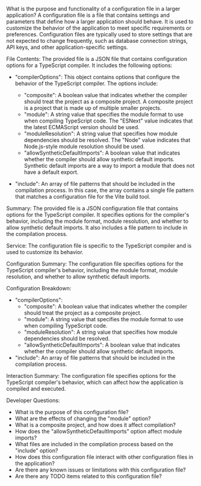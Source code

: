 What is the purpose and functionality of a configuration file in a larger application?
A configuration file is a file that contains settings and parameters that define how a larger application should behave. It is used to customize the behavior of the application to meet specific requirements or preferences. Configuration files are typically used to store settings that are not expected to change frequently, such as database connection strings, API keys, and other application-specific settings.

File Contents:
The provided file is a JSON file that contains configuration options for a TypeScript compiler. It includes the following options:
- "compilerOptions": This object contains options that configure the behavior of the TypeScript compiler. The options include:
  - "composite": A boolean value that indicates whether the compiler should treat the project as a composite project. A composite project is a project that is made up of multiple smaller projects.
  - "module": A string value that specifies the module format to use when compiling TypeScript code. The "ESNext" value indicates that the latest ECMAScript version should be used.
  - "moduleResolution": A string value that specifies how module dependencies should be resolved. The "Node" value indicates that Node.js-style module resolution should be used.
  - "allowSyntheticDefaultImports": A boolean value that indicates whether the compiler should allow synthetic default imports. Synthetic default imports are a way to import a module that does not have a default export.

- "include": An array of file patterns that should be included in the compilation process. In this case, the array contains a single file pattern that matches a configuration file for the Vite build tool.

Summary:
The provided file is a JSON configuration file that contains options for the TypeScript compiler. It specifies options for the compiler's behavior, including the module format, module resolution, and whether to allow synthetic default imports. It also includes a file pattern to include in the compilation process.

Service:
The configuration file is specific to the TypeScript compiler and is used to customize its behavior.

Configuration Summary:
The configuration file specifies options for the TypeScript compiler's behavior, including the module format, module resolution, and whether to allow synthetic default imports.

Configuration Breakdown:
- "compilerOptions":
  - "composite": A boolean value that indicates whether the compiler should treat the project as a composite project.
  - "module": A string value that specifies the module format to use when compiling TypeScript code.
  - "moduleResolution": A string value that specifies how module dependencies should be resolved.
  - "allowSyntheticDefaultImports": A boolean value that indicates whether the compiler should allow synthetic default imports.
- "include": An array of file patterns that should be included in the compilation process.

Interaction Summary:
The configuration file specifies options for the TypeScript compiler's behavior, which can affect how the application is compiled and executed.

Developer Questions:
- What is the purpose of this configuration file?
- What are the effects of changing the "module" option?
- What is a composite project, and how does it affect compilation?
- How does the "allowSyntheticDefaultImports" option affect module imports?
- What files are included in the compilation process based on the "include" option?
- How does this configuration file interact with other configuration files in the application?
- Are there any known issues or limitations with this configuration file?
- Are there any TODO items related to this configuration file?